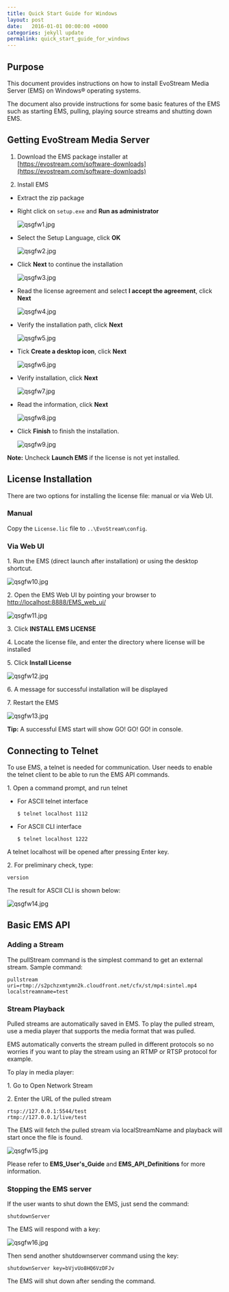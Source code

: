 ```yaml
---
title: Quick Start Guide for Windows
layout: post
date:   2016-01-01 00:00:00 +0000
categories: jekyll update
permalink: quick_start_guide_for_windows
---
```


## Purpose

This document provides instructions on how to install EvoStream Media Server (EMS) on Windows® operating systems.

The document also provide instructions for some basic features of the EMS such as starting EMS, pulling, playing source streams and shutting down EMS.

## Getting EvoStream Media Server

1. Download the EMS package installer at [https://evostream.com/software-downloads](https://evostream.com/software-downloads)

2. Install EMS 

  - Extract the zip package

  - Right click on `setup.exe` and **Run as administrator**

    ![qsgfw1.jpg]({{site.baseurl}}/assets/qsgfw1.jpg)

  - Select the Setup Language, click **OK**

    ![qsgfw2.jpg]({{site.baseurl}}/assets/qsgfw2.jpg)

  - Click **Next** to continue the installation

    ![qsgfw3.jpg]({{site.baseurl}}/assets/qsgfw3.jpg)

  - Read the license agreement and select **I accept the agreement**, click **Next**

    ![qsgfw4.jpg]({{site.baseurl}}/assets/qsgfw4.jpg)

  - Verify the installation path, click **Next**

    ![qsgfw5.jpg]({{site.baseurl}}/assets/qsgfw5.jpg)

  - Tick **Create a desktop icon**, click **Next**

    ![qsgfw6.jpg]({{site.baseurl}}/assets/qsgfw6.jpg)

  - Verify installation, click **Next**

    ![qsgfw7.jpg]({{site.baseurl}}/assets/qsgfw7.jpg)

  - Read the information, click **Next**

    ![qsgfw8.jpg]({{site.baseurl}}/assets/qsgfw8.jpg)

  - Click **Finish** to finish the installation.  

    ![qsgfw9.jpg]({{site.baseurl}}/assets/qsgfw9.jpg)
 
  **Note:** Uncheck **Launch EMS** if the license is not yet installed.
 
## License Installation

There are two options for installing the license file: manual or via Web UI.

### Manual

Copy the `License.lic` file to `..\EvoStream\config`.

### Via Web UI

1\. Run the EMS (direct launch after installation) or using the desktop shortcut.
 
  ![qsgfw10.jpg]({{site.baseurl}}/assets/qsgfw10.jpg)

2\. Open the EMS Web UI by pointing your browser to
[http://localhost:8888/EMS_web_ui/](http://localhost:8888/EMS_web_ui/)

   ![qsgfw11.jpg]({{site.baseurl}}/assets/qsgfw11.jpg)

3\. Click **INSTALL EMS LICENSE**

4\. Locate the license file, and enter the directory where license will be installed

5\. Click **Install License**

   ![qsgfw12.jpg]({{site.baseurl}}/assets/qsgfw12.jpg)

6\. A message for successful installation will be displayed

7\. Restart the EMS

   ![qsgfw13.jpg]({{site.baseurl}}/assets/qsgfw13.jpg)

**Tip:** A successful EMS start will show GO! GO! GO! in console.

## Connecting to Telnet

To use EMS, a telnet is needed for communication. User needs to enable the telnet client to be able to run the EMS API commands.

1\. Open a command prompt, and run telnet

  - For ASCII telnet interface  

        $ telnet localhost 1112

  - For ASCII CLI interface  

        $ telnet localhost 1222

A telnet localhost will be opened after pressing Enter key.

2\. For preliminary check, type:  

    version

The result for ASCII CLI is shown below:

![qsgfw14.jpg]({{site.baseurl}}/assets/qsgfw14.jpg)

## Basic EMS API

### Adding a Stream

The pullStream command is the simplest command to get an external stream.
Sample command:  

    pullstream uri=rtmp://s2pchzxmtymn2k.cloudfront.net/cfx/st/mp4:sintel.mp4 localstreamname=test

### Stream Playback

Pulled streams are automatically saved in EMS. To play the pulled stream, use a media player that supports the media format that was pulled.

EMS automatically converts the stream pulled in different protocols so no worries if you want to play the stream using an RTMP or RTSP protocol for example.

To play in media player:

1\. Go to Open Network Stream

2\. Enter the URL of the pulled stream

    rtsp://127.0.0.1:5544/test
    rtmp://127.0.0.1/live/test

The EMS will fetch the pulled stream via localStreamName and playback will start once the file is found.

![qsgfw15.jpg]({{site.baseurl}}/assets/qsgfw15.jpg)

Please refer to **EMS_User's_Guide** and **EMS_API_Definitions** for more information.

### Stopping the EMS server

If the user wants to shut down the EMS, just send the command:

    shutdownServer

The EMS will respond with a key:

![qsgfw16.jpg]({{site.baseurl}}/assets/qsgfw16.jpg)

Then send another shutdownserver command using the key:

    shutdownServer key=bVjvUo8HQ6VzDFJv

The EMS will shut down after sending the command.
